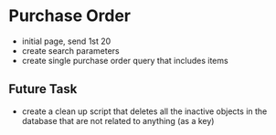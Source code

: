 # Purchase Order
- initial page, send 1st 20
- create search parameters
- create single purchase order query that includes items 


## Future Task 
- create a clean up script that deletes all the inactive objects in the database that are not related to anything (as a key)